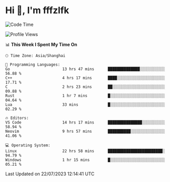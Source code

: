 # Hi 👋, I'm fffzlfk

<!--START_SECTION:waka-->
![Code Time](http://img.shields.io/badge/Code%20Time-330%20hrs%209%20mins-blue)

![Profile Views](http://img.shields.io/badge/Profile%20Views-0-blue)

📊 **This Week I Spent My Time On** 

```text
🕑︎ Time Zone: Asia/Shanghai

💬 Programming Languages: 
Go                       13 hrs 47 mins      ██████████████░░░░░░░░░░░   56.88 % 
C++                      4 hrs 17 mins       ████░░░░░░░░░░░░░░░░░░░░░   17.71 % 
C                        2 hrs 23 mins       ██░░░░░░░░░░░░░░░░░░░░░░░   09.88 % 
Rust                     1 hr 7 mins         █░░░░░░░░░░░░░░░░░░░░░░░░   04.64 % 
Lua                      33 mins             █░░░░░░░░░░░░░░░░░░░░░░░░   02.29 % 

🔥 Editors: 
VS Code                  14 hrs 17 mins      ███████████████░░░░░░░░░░   58.94 % 
Neovim                   9 hrs 57 mins       ██████████░░░░░░░░░░░░░░░   41.06 % 

💻 Operating System: 
Linux                    22 hrs 58 mins      ████████████████████████░   94.79 % 
Windows                  1 hr 15 mins        █░░░░░░░░░░░░░░░░░░░░░░░░   05.21 % 
```


 Last Updated on 22/07/2023 12:14:41 UTC
<!--END_SECTION:waka-->
